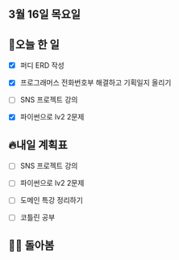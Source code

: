 ## 3월 16일 목요일

## 📝오늘 한 일

- [X] 퍼디 ERD 작성
- [X] 프로그래머스 전화번호부 해결하고 기획일지 올리기
- [ ] SNS 프로젝트 강의
- [X] 파이썬으로 lv2 2문제


## 🔥내일 계획표

- [ ] SNS 프로젝트 강의
- [ ] 파이썬으로 lv2 2문제
- [ ] 도메인 특강 정리하기
- [ ] 코틀린 공부



## 💁‍♂️ 돌아봄
